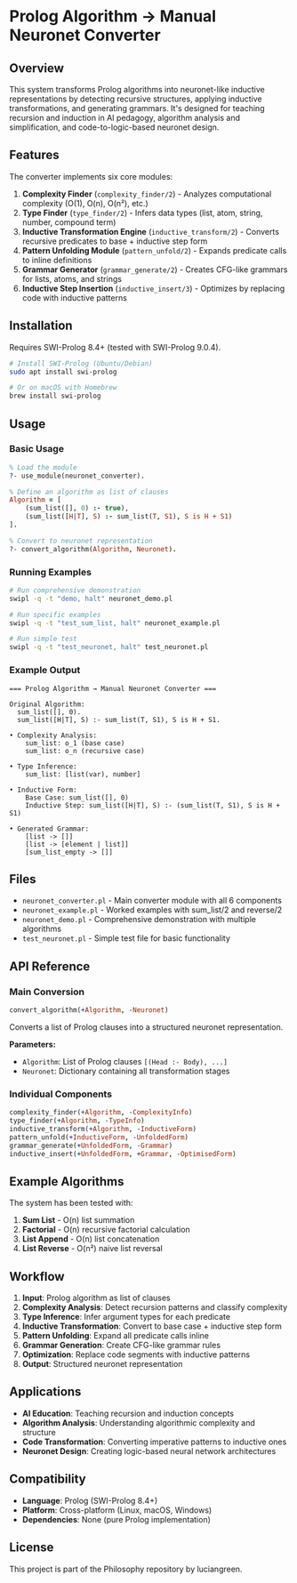 # Prolog Algorithm → Manual Neuronet Converter

## Overview

This system transforms Prolog algorithms into neuronet-like inductive representations by detecting recursive structures, applying inductive transformations, and generating grammars. It's designed for teaching recursion and induction in AI pedagogy, algorithm analysis and simplification, and code-to-logic-based neuronet design.

## Features

The converter implements six core modules:

1. **Complexity Finder** (`complexity_finder/2`) - Analyzes computational complexity (O(1), O(n), O(n²), etc.)
2. **Type Finder** (`type_finder/2`) - Infers data types (list, atom, string, number, compound term)
3. **Inductive Transformation Engine** (`inductive_transform/2`) - Converts recursive predicates to base + inductive step form
4. **Pattern Unfolding Module** (`pattern_unfold/2`) - Expands predicate calls to inline definitions
5. **Grammar Generator** (`grammar_generate/2`) - Creates CFG-like grammars for lists, atoms, and strings
6. **Inductive Step Insertion** (`inductive_insert/3`) - Optimizes by replacing code with inductive patterns

## Installation

Requires SWI-Prolog 8.4+ (tested with SWI-Prolog 9.0.4).

```bash
# Install SWI-Prolog (Ubuntu/Debian)
sudo apt install swi-prolog

# Or on macOS with Homebrew
brew install swi-prolog
```

## Usage

### Basic Usage

```prolog
% Load the module
?- use_module(neuronet_converter).

% Define an algorithm as list of clauses
Algorithm = [
    (sum_list([], 0) :- true),
    (sum_list([H|T], S) :- sum_list(T, S1), S is H + S1)
].

% Convert to neuronet representation
?- convert_algorithm(Algorithm, Neuronet).
```

### Running Examples

```bash
# Run comprehensive demonstration
swipl -q -t "demo, halt" neuronet_demo.pl

# Run specific examples
swipl -q -t "test_sum_list, halt" neuronet_example.pl

# Run simple test
swipl -q -t "test_neuronet, halt" test_neuronet.pl
```

### Example Output

```
=== Prolog Algorithm → Manual Neuronet Converter ===

Original Algorithm:
  sum_list([], 0).
  sum_list([H|T], S) :- sum_list(T, S1), S is H + S1.

• Complexity Analysis:
    sum_list: o_1 (base case)
    sum_list: o_n (recursive case)

• Type Inference:
    sum_list: [list(var), number]

• Inductive Form:
    Base Case: sum_list([], 0)
    Inductive Step: sum_list([H|T], S) :- (sum_list(T, S1), S is H + S1)

• Generated Grammar:
    [list -> []]
    [list -> [element | list]]
    [sum_list_empty -> []]
```

## Files

- `neuronet_converter.pl` - Main converter module with all 6 components
- `neuronet_example.pl` - Worked examples with sum_list/2 and reverse/2
- `neuronet_demo.pl` - Comprehensive demonstration with multiple algorithms
- `test_neuronet.pl` - Simple test file for basic functionality

## API Reference

### Main Conversion

```prolog
convert_algorithm(+Algorithm, -Neuronet)
```
Converts a list of Prolog clauses into a structured neuronet representation.

**Parameters:**
- `Algorithm`: List of Prolog clauses `[(Head :- Body), ...]`
- `Neuronet`: Dictionary containing all transformation stages

### Individual Components

```prolog
complexity_finder(+Algorithm, -ComplexityInfo)
type_finder(+Algorithm, -TypeInfo)
inductive_transform(+Algorithm, -InductiveForm)
pattern_unfold(+InductiveForm, -UnfoldedForm)
grammar_generate(+UnfoldedForm, -Grammar)
inductive_insert(+UnfoldedForm, +Grammar, -OptimisedForm)
```

## Example Algorithms

The system has been tested with:

1. **Sum List** - O(n) list summation
2. **Factorial** - O(n) recursive factorial calculation  
3. **List Append** - O(n) list concatenation
4. **List Reverse** - O(n²) naive list reversal

## Workflow

1. **Input**: Prolog algorithm as list of clauses
2. **Complexity Analysis**: Detect recursion patterns and classify complexity
3. **Type Inference**: Infer argument types for each predicate
4. **Inductive Transformation**: Convert to base case + inductive step form
5. **Pattern Unfolding**: Expand all predicate calls inline
6. **Grammar Generation**: Create CFG-like grammar rules
7. **Optimization**: Replace code segments with inductive patterns
8. **Output**: Structured neuronet representation

## Applications

- **AI Education**: Teaching recursion and induction concepts
- **Algorithm Analysis**: Understanding algorithmic complexity and structure
- **Code Transformation**: Converting imperative patterns to inductive ones
- **Neuronet Design**: Creating logic-based neural network architectures

## Compatibility

- **Language**: Prolog (SWI-Prolog 8.4+)
- **Platform**: Cross-platform (Linux, macOS, Windows)
- **Dependencies**: None (pure Prolog implementation)

## License

This project is part of the Philosophy repository by luciangreen.